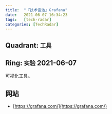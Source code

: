 ```yaml
---
title:  "『技术雷达』Grafana"
date:   2021-06-07 16:34:23
tags:   [tech-radar]
categories: [TechRadar]
---
```


## Quadrant: `工具`

## Ring: `实验` 2021-06-07

可视化工具。

## 网站

- [https://grafana.com/](https://grafana.com/)
